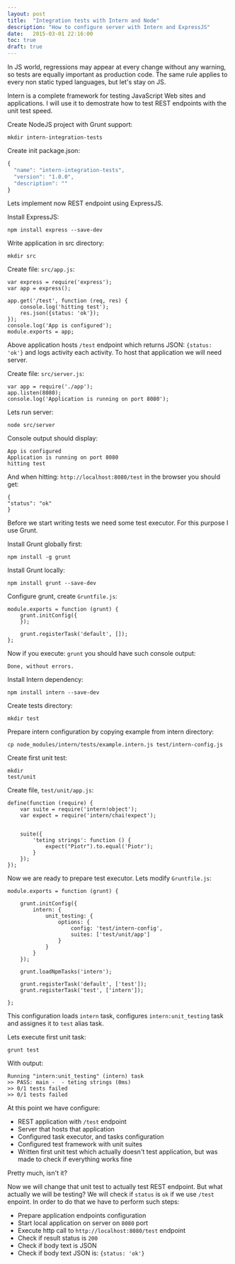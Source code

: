 ```yaml
---
layout: post
title:  "Integration tests with Intern and Node"
description: "How to configure server with Intern and ExpressJS"
date:   2015-03-01 22:16:00
toc: true
draft: true
---
```

In JS world, regressions may appear at every change without any warning, so tests are equally important as production code. The same rule applies to every non static typed languages, but let's stay on JS. 

Intern is a complete framework for testing JavaScript Web sites and applications. I will use it to demostrate how to test REST endpoints with the unit test speed.

Create NodeJS project with Grunt support:

```
mkdir intern-integration-tests
```

Create init package.json:

```js
{
  "name": "intern-integration-tests",
  "version": "1.0.0",
  "description": ""
}
```

Lets implement now REST endpoint using ExpressJS.

Install ExpressJS:

```
npm install express --save-dev
```

Write application in src directory:

```
mkdir src
```

Create file: ```src/app.js```:

```
var express = require('express');
var app = express();

app.get('/test', function (req, res) {
    console.log('hitting test');
    res.json({status: 'ok'});
});
console.log('App is configured');
module.exports = app;
```

Above application hosts ```/test``` endpoint which returns JSON: ```{status: 'ok'}``` and logs activity each activity.
To host that application we will need server.

Create file: ```src/server.js```:

```
var app = require('./app');
app.listen(8080);
console.log('Application is running on port 8080');
```

Lets run server:

```
node src/server
```

Console output should display:

```
App is configured
Application is running on port 8080
hitting test
```

And when hitting: ```http://localhost:8080/test``` in the browser you should get:

```
{
"status": "ok"
}
```

Before we start writing tests we need some test executor. For this purpose I use Grunt.

Install Grunt globally first:

```
npm install -g grunt
```

Install Grunt locally:

```
npm install grunt --save-dev
```

Configure grunt, create ```Gruntfile.js```:

```
module.exports = function (grunt) {
    grunt.initConfig({
    });

    grunt.registerTask('default', []);
};
```

Now if you execute: ```grunt``` you should have such console output:

```
Done, without errors.
```

Install Intern dependency:

```
npm install intern --save-dev
```

Create tests directory:

```
mkdir test
```

Prepare intern configuration by copying example from intern directory:

```
cp node_modules/intern/tests/example.intern.js test/intern-config.js
```

Create first unit test:

```
mkdir
test/unit
```

Create file, ```test/unit/app.js```:

```
define(function (require) {
    var suite = require('intern!object');
    var expect = require('intern/chai!expect');


    suite({
        'teting strings': function () {
            expect("Piotr").to.equal('Piotr');
        }
    });
});
```

Now we are ready to prepare test executor. Lets modify ```Gruntfile.js```:

```
module.exports = function (grunt) {

    grunt.initConfig({
        intern: {
            unit_testing: {
                options: {
                    config: 'test/intern-config',
                    suites: ['test/unit/app']
                }
            }
        }
    });

    grunt.loadNpmTasks('intern');

    grunt.registerTask('default', ['test']);
    grunt.registerTask('test', ['intern']);

};

```
This configuration loads ```intern``` task, configures ```intern:unit_testing``` task and assignes it to ```test``` alias task.

Lets execute first unit task:

```
grunt test
```

With output:

```
Running "intern:unit_testing" (intern) task
>> PASS: main -  - teting strings (0ms)
>> 0/1 tests failed
>> 0/1 tests failed
```

At this point we have configure:
* REST application with ```/test``` endpoint
* Server that hosts that application
* Configured task executor, and tasks configuration
* Configured test framework with unit suites
* Written first unit test which actually doesn't test application, but was made to check if everything works fine

Pretty much, isn't it?

Now we will change that unit test to actually test REST endpoint. But what actually we will be testing?
We will check if ```status``` is ```ok``` if we use ```/test``` enpoint. In order to do that we have to perform such steps:

* Prepare application endpoints configuration
* Start local application on server on ```8080``` port
* Execute http call to ```http://localhost:8080/test``` endpoint
* Check if result status is ```200```
* Check if body text is JSON
* Check if body text JSON is: ```{status: 'ok'}```

